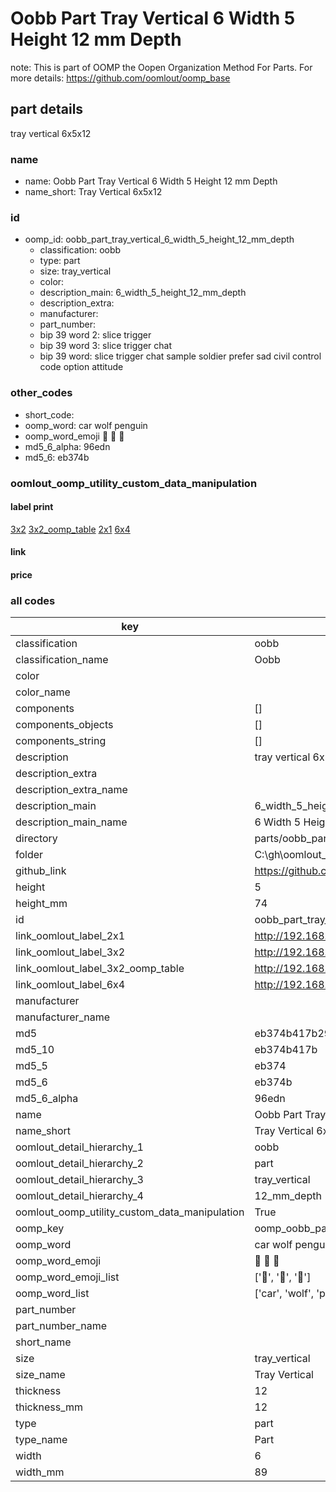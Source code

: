 # Oobb Part Tray Vertical 6 Width 5 Height 12 mm Depth  

note: This is part of OOMP the Oopen Organization Method For Parts. For more details: https://github.com/oomlout/oomp_base

##  part details
  



tray vertical 6x5x12



### name
* name: Oobb Part Tray Vertical 6 Width 5 Height 12 mm Depth
* name_short: Tray Vertical 6x5x12 
### id
* oomp_id: oobb_part_tray_vertical_6_width_5_height_12_mm_depth
  * classification: oobb
  * type: part
  * size: tray_vertical
  * color: 
  * description_main: 6_width_5_height_12_mm_depth
  * description_extra: 
  * manufacturer: 
  * part_number: 
  * bip 39 word 2: slice trigger
  * bip 39 word 3: slice trigger chat
  * bip 39 word: slice trigger chat sample soldier prefer sad civil control code option attitude

### other_codes
* short_code: 
* oomp_word: car wolf penguin
* oomp_word_emoji :car: :wolf: :penguin:
* md5_6_alpha: 96edn
* md5_6: eb374b






### oomlout_oomp_utility_custom_data_manipulation
#### label print
[3x2](http://192.168.1.245:1112/?label=oomp%2096edn)
[3x2_oomp_table](http://192.168.1.108:1112/?label=oomp%2096edn)
[2x1](http://192.168.1.242:1112/?label=oomp%2096edn)
[6x4](http://192.168.1.55:1112/?label=oomp%2096edn)    

#### link

                              

#### price







### all codes 
| key | value |  
| --- | --- |  
| classification | oobb |  
| classification_name | Oobb |  
| color |  |  
| color_name |  |  
| components | [] |  
| components_objects | [] |  
| components_string | [] |  
| description | tray vertical 6x5x12 |  
| description_extra |  |  
| description_extra_name |  |  
| description_main | 6_width_5_height_12_mm_depth |  
| description_main_name | 6 Width 5 Height 12 mm Depth |  
| directory | parts/oobb_part_tray_vertical_6_width_5_height_12_mm_depth |  
| folder | C:\gh\oomlout_oobb_version_4_generated_parts\parts\oobb_part_tray_vertical_6_width_5_height_12_mm_depth |  
| github_link | https://github.com/oomlout/oomlout_oomp_part_src/tree/main/parts/oobb_part_tray_vertical_6_width_5_height_12_mm_depth |  
| height | 5 |  
| height_mm | 74 |  
| id | oobb_part_tray_vertical_6_width_5_height_12_mm_depth |  
| link_oomlout_label_2x1 | http://192.168.1.242:1112/?label=oomp%2096edn |  
| link_oomlout_label_3x2 | http://192.168.1.245:1112/?label=oomp%2096edn |  
| link_oomlout_label_3x2_oomp_table | http://192.168.1.108:1112/?label=oomp%2096edn |  
| link_oomlout_label_6x4 | http://192.168.1.55:1112/?label=oomp%2096edn |  
| manufacturer |  |  
| manufacturer_name |  |  
| md5 | eb374b417b2997b6a7674bf04dba265b |  
| md5_10 | eb374b417b |  
| md5_5 | eb374 |  
| md5_6 | eb374b |  
| md5_6_alpha | 96edn |  
| name | Oobb Part Tray Vertical 6 Width 5 Height 12 mm Depth |  
| name_short | Tray Vertical 6x5x12  |  
| oomlout_detail_hierarchy_1 | oobb |  
| oomlout_detail_hierarchy_2 | part |  
| oomlout_detail_hierarchy_3 | tray_vertical |  
| oomlout_detail_hierarchy_4 | 12_mm_depth |  
| oomlout_oomp_utility_custom_data_manipulation | True |  
| oomp_key | oomp_oobb_part_tray_vertical_6_width_5_height_12_mm_depth |  
| oomp_word | car wolf penguin |  
| oomp_word_emoji | :car: :wolf: :penguin: |  
| oomp_word_emoji_list | [':car:', ':wolf:', ':penguin:'] |  
| oomp_word_list | ['car', 'wolf', 'penguin'] |  
| part_number |  |  
| part_number_name |  |  
| short_name |  |  
| size | tray_vertical |  
| size_name | Tray Vertical |  
| thickness | 12 |  
| thickness_mm | 12 |  
| type | part |  
| type_name | Part |  
| width | 6 |  
| width_mm | 89 |  
